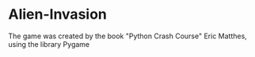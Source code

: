 # Alien-Invasion
The game was created by the book "Python Crash Course" Eric Matthes, using the library Pygame
